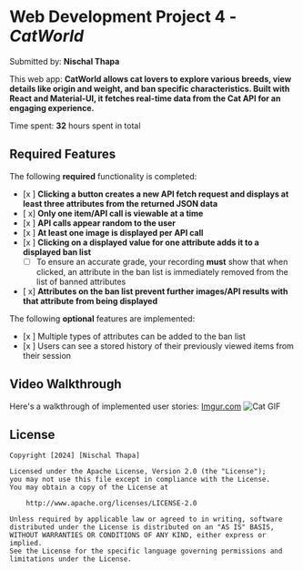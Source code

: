# Web Development Project 4 - *CatWorld*

Submitted by: **Nischal Thapa**

This web app: **CatWorld allows cat lovers to explore various breeds, view details like origin and weight, and ban specific characteristics. Built with React and Material-UI, it fetches real-time data from the Cat API for an engaging experience.**

Time spent: **32** hours spent in total

## Required Features

The following **required** functionality is completed:

- [x ] **Clicking a button creates a new API fetch request and displays at least three attributes from the returned JSON data**
- [ x] **Only one item/API call is viewable at a time**
- [x ] **API calls appear random to the user**
- [x ] **At least one image is displayed per API call**
- [x ] **Clicking on a displayed value for one attribute adds it to a displayed ban list**
  - [ ] To ensure an accurate grade, your recording **must** show that when clicked, an attribute in the ban list is immediately removed from the list of banned attributes
- [ x] **Attributes on the ban list prevent further images/API results with that attribute from being displayed**

The following **optional** features are implemented:

- [x ] Multiple types of attributes can be added to the ban list
- [x ] Users can see a stored history of their previously viewed items from their session

## Video Walkthrough

Here's a walkthrough of implemented user stories:
[Imgur.com](imgur.com/nhBfhf2.gif)
![Cat GIF](https://imgur.com/nhBfhf2.gif)





## License

    Copyright [2024] [Nischal Thapa]

    Licensed under the Apache License, Version 2.0 (the "License");
    you may not use this file except in compliance with the License.
    You may obtain a copy of the License at

        http://www.apache.org/licenses/LICENSE-2.0

    Unless required by applicable law or agreed to in writing, software
    distributed under the License is distributed on an "AS IS" BASIS,
    WITHOUT WARRANTIES OR CONDITIONS OF ANY KIND, either express or implied.
    See the License for the specific language governing permissions and
    limitations under the License.
